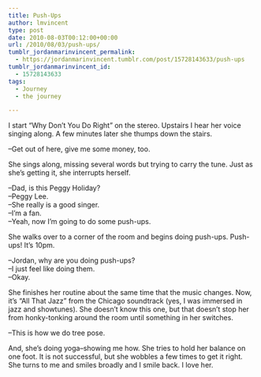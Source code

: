 ```yaml
---
title: Push-Ups
author: lmvincent
type: post
date: 2010-08-03T00:12:00+00:00
url: /2010/08/03/push-ups/
tumblr_jordanmarinvincent_permalink:
  - https://jordanmarinvincent.tumblr.com/post/15728143633/push-ups
tumblr_jordanmarinvincent_id:
  - 15728143633
tags:
  - Journey
  - the journey

---
```

I start &ldquo;Why Don&rsquo;t You Do Right&rdquo; on the stereo. Upstairs I hear her voice singing along. A few minutes later she thumps down the stairs.

&ndash;Get out of here, give me some money, too.

She sings along, missing several words but trying to carry the tune. Just as she&rsquo;s getting it, she interrupts herself.

&ndash;Dad, is this Peggy Holiday?  
&ndash;Peggy Lee.  
&ndash;She really is a good singer.  
&ndash;I&rsquo;m a fan.  
&ndash;Yeah, now I&rsquo;m going to do some push-ups.

She walks over to a corner of the room and begins doing push-ups. Push-ups! It&rsquo;s 10pm.

&ndash;Jordan, why are you doing push-ups?  
&ndash;I just feel like doing them.  
&ndash;Okay.

She finishes her routine about the same time that the music changes. Now, it&rsquo;s &ldquo;All That Jazz&rdquo; from the Chicago soundtrack (yes, I was immersed in jazz and showtunes). She doesn&rsquo;t know this one, but that doesn&rsquo;t stop her from honky-tonking around the room until something in her switches.

&ndash;This is how we do tree pose.

And, she&rsquo;s doing yoga&ndash;showing me how. She tries to hold her balance on one foot. It is not successful, but she wobbles a few times to get it right. She turns to me and smiles broadly and I smile back. I love her.

<div class="blogger-post-footer">
  <img loading="lazy" width="1" height="1" src="https://blogger.googleusercontent.com/tracker/9039099668816362935-7946997403450341403?l=jordansjourney2.blogspot.com" alt="" />
</div>